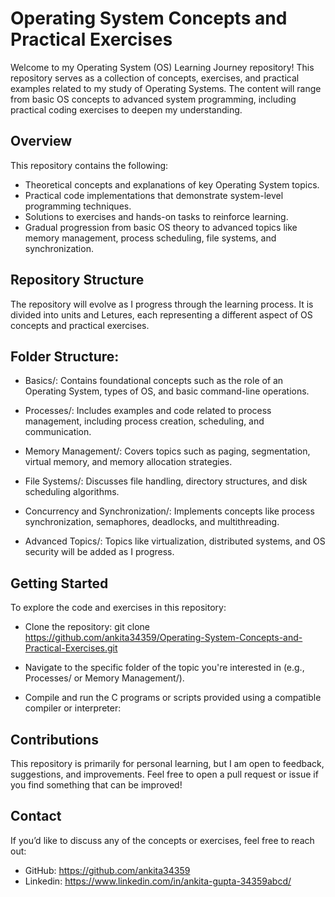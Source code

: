# Operating System Concepts and Practical Exercises

Welcome to my Operating System (OS) Learning Journey repository! This repository serves as a collection of concepts, exercises, and practical examples related to my study of Operating Systems. The content will range from basic OS concepts to advanced system programming, including practical coding exercises to deepen my understanding.

## Overview

This repository contains the following:

- Theoretical concepts and explanations of key Operating System topics.
- Practical code implementations that demonstrate system-level programming techniques.
- Solutions to exercises and hands-on tasks to reinforce learning.
- Gradual progression from basic OS theory to advanced topics like memory management, process scheduling, file systems, and synchronization.
  
## Repository Structure
The repository will evolve as I progress through the learning process. It is divided into units and Letures, each representing a different aspect of OS concepts and practical exercises.

## Folder Structure:

- Basics/:
Contains foundational concepts such as the role of an Operating System, types of OS, and basic command-line operations.

- Processes/:
Includes examples and code related to process management, including process creation, scheduling, and communication.

- Memory Management/:
Covers topics such as paging, segmentation, virtual memory, and memory allocation strategies.

- File Systems/:
Discusses file handling, directory structures, and disk scheduling algorithms.

- Concurrency and Synchronization/:
Implements concepts like process synchronization, semaphores, deadlocks, and multithreading.

- Advanced Topics/:
Topics like virtualization, distributed systems, and OS security will be added as I progress.

## Getting Started
To explore the code and exercises in this repository:

- Clone the repository: git clone https://github.com/ankita34359/Operating-System-Concepts-and-Practical-Exercises.git

- Navigate to the specific folder of the topic you're interested in (e.g., Processes/ or Memory Management/).

- Compile and run the C programs or scripts provided using a compatible compiler or interpreter:

## Contributions
This repository is primarily for personal learning, but I am open to feedback, suggestions, and improvements. Feel free to open a pull request or issue if you find something that can be improved!

## Contact
If you’d like to discuss any of the concepts or exercises, feel free to reach out:

- GitHub: https://github.com/ankita34359
- Linkedin: https://www.linkedin.com/in/ankita-gupta-34359abcd/

